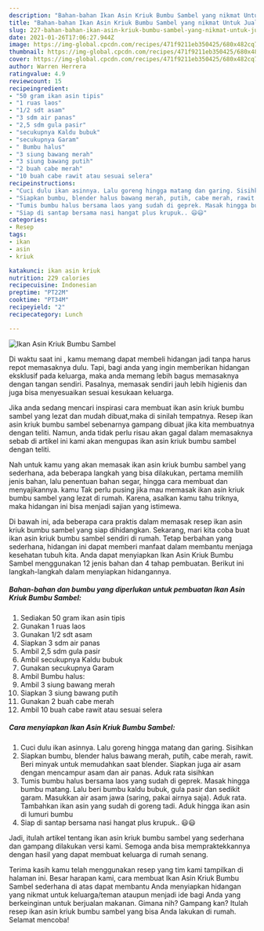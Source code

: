 ```yaml
---
description: "Bahan-bahan Ikan Asin Kriuk Bumbu Sambel yang nikmat Untuk Jualan"
title: "Bahan-bahan Ikan Asin Kriuk Bumbu Sambel yang nikmat Untuk Jualan"
slug: 227-bahan-bahan-ikan-asin-kriuk-bumbu-sambel-yang-nikmat-untuk-jualan
date: 2021-01-26T17:06:27.944Z
image: https://img-global.cpcdn.com/recipes/471f9211eb350425/680x482cq70/ikan-asin-kriuk-bumbu-sambel-foto-resep-utama.jpg
thumbnail: https://img-global.cpcdn.com/recipes/471f9211eb350425/680x482cq70/ikan-asin-kriuk-bumbu-sambel-foto-resep-utama.jpg
cover: https://img-global.cpcdn.com/recipes/471f9211eb350425/680x482cq70/ikan-asin-kriuk-bumbu-sambel-foto-resep-utama.jpg
author: Warren Herrera
ratingvalue: 4.9
reviewcount: 15
recipeingredient:
- "50 gram ikan asin tipis"
- "1 ruas laos"
- "1/2 sdt asam"
- "3 sdm air panas"
- "2,5 sdm gula pasir"
- "secukupnya Kaldu bubuk"
- "secukupnya Garam"
- " Bumbu halus"
- "3 siung bawang merah"
- "3 siung bawang putih"
- "2 buah cabe merah"
- "10 buah cabe rawit atau sesuai selera"
recipeinstructions:
- "Cuci dulu ikan asinnya. Lalu goreng hingga matang dan garing. Sisihkan"
- "Siapkan bumbu, blender halus bawang merah, putih, cabe merah, rawit. Beri minyak untuk memudahkan saat blender. Siapkan juga air asam dengan mencampur asam dan air panas. Aduk rata sisihkan"
- "Tumis bumbu halus bersama laos yang sudah di geprek. Masak hingga bumbu matang. Lalu beri bumbu kaldu bubuk, gula pasir dan sedikit garam. Masukkan air asam jawa (saring, pakai airnya saja). Aduk rata. Tambahkan ikan asin yang sudah di goreng tadi. Aduk hingga ikan asin di lumuri bumbu"
- "Siap di santap bersama nasi hangat plus krupuk.. 😃😃"
categories:
- Resep
tags:
- ikan
- asin
- kriuk

katakunci: ikan asin kriuk 
nutrition: 229 calories
recipecuisine: Indonesian
preptime: "PT22M"
cooktime: "PT34M"
recipeyield: "2"
recipecategory: Lunch

---
```



![Ikan Asin Kriuk Bumbu Sambel](https://img-global.cpcdn.com/recipes/471f9211eb350425/680x482cq70/ikan-asin-kriuk-bumbu-sambel-foto-resep-utama.jpg)

Di waktu  saat ini , kamu memang dapat membeli hidangan jadi tanpa harus repot memasaknya dulu. Tapi, bagi anda yang ingin memberikan hidangan eksklusif pada keluarga, maka anda memang lebih bagus memasaknya dengan tangan sendiri. Pasalnya, memasak sendiri jauh lebih higienis dan juga bisa menyesuaikan sesuai kesukaan keluarga.

Jika anda sedang mencari inspirasi cara membuat ikan asin kriuk bumbu sambel yang lezat dan mudah dibuat,maka di sinilah tempatnya. Resep ikan asin kriuk bumbu sambel  sebenarnya gampang dibuat jika kita membuatnya dengan teliti. Namun, anda tidak perlu risau akan gagal dalam memasaknya 
sebab di artikel ini kami akan mengupas ikan asin kriuk bumbu sambel dengan teliti.  



Nah untuk kamu yang akan memasak ikan asin kriuk bumbu sambel yang sederhana, ada beberapa langkah yang bisa dilakukan, pertama memilih jenis bahan, lalu penentuan bahan segar, hingga cara membuat dan menyajikannya. kamu Tak perlu pusing jika mau memasak ikan asin kriuk bumbu sambel yang lezat di rumah. Karena, asalkan kamu  tahu triknya, maka hidangan ini bisa menjadi sajian yang istimewa.

Di bawah ini, ada beberapa cara praktis  dalam memasak resep ikan asin kriuk bumbu sambel yang siap dihidangkan. Sekarang, mari kita coba buat ikan asin kriuk bumbu sambel sendiri di rumah. Tetap berbahan yang sederhana, hidangan ini dapat memberi manfaat dalam membantu menjaga kesehatan tubuh kita. Anda dapat menyiapkan Ikan Asin Kriuk Bumbu Sambel menggunakan 12 jenis bahan dan 4 tahap pembuatan. Berikut ini langkah-langkah dalam menyiapkan hidangannya.

<!--inarticleads1-->

##### Bahan-bahan dan bumbu yang diperlukan untuk pembuatan Ikan Asin Kriuk Bumbu Sambel:

1. Sediakan 50 gram ikan asin tipis
1. Gunakan 1 ruas laos
1. Gunakan 1/2 sdt asam
1. Siapkan 3 sdm air panas
1. Ambil 2,5 sdm gula pasir
1. Ambil secukupnya Kaldu bubuk
1. Gunakan secukupnya Garam
1. Ambil  Bumbu halus:
1. Ambil 3 siung bawang merah
1. Siapkan 3 siung bawang putih
1. Gunakan 2 buah cabe merah
1. Ambil 10 buah cabe rawit atau sesuai selera




<!--inarticleads2-->

##### Cara menyiapkan Ikan Asin Kriuk Bumbu Sambel:

1. Cuci dulu ikan asinnya. Lalu goreng hingga matang dan garing. Sisihkan
1. Siapkan bumbu, blender halus bawang merah, putih, cabe merah, rawit. Beri minyak untuk memudahkan saat blender. Siapkan juga air asam dengan mencampur asam dan air panas. Aduk rata sisihkan
1. Tumis bumbu halus bersama laos yang sudah di geprek. Masak hingga bumbu matang. Lalu beri bumbu kaldu bubuk, gula pasir dan sedikit garam. Masukkan air asam jawa (saring, pakai airnya saja). Aduk rata. Tambahkan ikan asin yang sudah di goreng tadi. Aduk hingga ikan asin di lumuri bumbu
1. Siap di santap bersama nasi hangat plus krupuk.. 😃😃




Jadi, itulah artikel tentang  ikan asin kriuk bumbu sambel  yang sederhana dan gampang dilakukan versi kami. Semoga anda bisa mempraktekkannya dengan hasil yang dapat membuat keluarga di rumah senang. 

Terima kasih kamu telah menggunakan resep yang tim kami tampilkan di halaman ini. Besar harapan kami, cara membuat  Ikan Asin Kriuk Bumbu Sambel sederhana di atas dapat membantu Anda menyiapkan hidangan yang nikmat untuk keluarga/teman ataupun menjadi ide bagi Anda yang berkeinginan untuk berjualan makanan. Gimana nih? Gampang kan? Itulah resep ikan asin kriuk bumbu sambel yang bisa Anda lakukan di rumah. Selamat mencoba!

